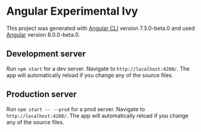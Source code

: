 # Angular Experimental Ivy

This project was generated with [Angular CLI](https://github.com/angular/angular-cli) version 7.3.0-beta.0 and used [Angular](https://github.com/angular/angular) version 8.0.0-beta.0.

## Development server

Run `npm start` for a dev server. Navigate to `http://localhost:4200/`. The app will automatically reload if you change any of the source files.

## Production server

Run `npm start -- --prod` for a prod server. Navigate to `http://localhost:4200/`. The app will automatically reload if you change any of the source files.